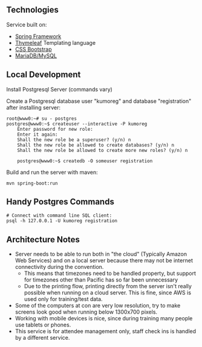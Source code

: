 
Technologies
------------
Service built on:
  - [Spring Framework](https://docs.spring.io/spring/docs/5.1.3.RELEASE/spring-framework-reference/)
  - [Thymeleaf](https://www.thymeleaf.org/doc/tutorials/2.1/thymeleafspring.html) Templating language
  - [CSS Bootstrap](https://getbootstrap.com/docs/3.4/css/)
  - [MariaDB/MySQL](https://mariadb.com/kb/en/library/documentation/)
  

Local Development
-----------------
Install Postgresql Server (commands vary)

Create a Postgresql database user "kumoreg" and database "registration" after installing server:

```
root@www0:~# su - postgres 
postgres@www0:~$ createuser --interactive -P kumoreg
    Enter password for new role:
    Enter it again:
    Shall the new role be a superuser? (y/n) n
    Shall the new role be allowed to create databases? (y/n) n
    Shall the new role be allowed to create more new roles? (y/n) n

    postgres@www0:~$ createdb -O someuser registration
```

Build and run the server with maven:
```
mvn spring-boot:run
```

Handy Postgres Commands
-----------------------
```
# Connect with command line SQL client:
psql -h 127.0.0.1 -U kumoreg registration
```

Architecture Notes
------------------
- Server needs to be able to run both in "the cloud" (Typically Amazon Web Services) 
and on a local server because there may not be internet connectivity during the 
convention.
  - This means that timezones need to be handled property, but support for timezones
  other than Pacific has so far been unnecessary
  - Due to the printing flow, printing directly from the server isn't really possible
  when running on a cloud server. This is fine, since AWS is used only for 
  training/test data.
- Some of the computers at con are very low resolution, try to make screens look
  good when running below 1300x700 pixels.
- Working with mobile devices is nice, since during training many people use
  tablets or phones.
- This service is for attendee management only, staff check ins is handled by a 
  different service.
